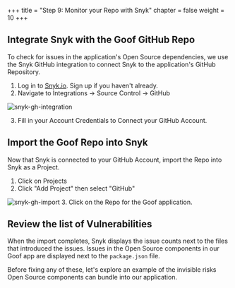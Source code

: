 +++
title = "Step 9: Monitor your Repo with Snyk"
chapter = false
weight = 10
+++

## Integrate Snyk with the Goof GitHub Repo

To check for issues in the application's Open Source dependencies, we use the Snyk GitHub integration to connect Snyk to the application's GitHub Repository.

1. Log in to [Snyk.io](snyk.io). Sign up if you haven't already.
2. Navigate to Integrations -> Source Control -> GitHub

![snyk-gh-integration](/images/snyk-gh-integration.png)

3. Fill in your Account Credentials to Connect your GitHub Account.

## Import the Goof Repo into Snyk

Now that Snyk is connected to your GitHub Account, import the Repo into Snyk as a Project.

1. Click on Projects
2. Click "Add Project" then select "GitHub"

![snyk-gh-import](/images/snyk-gh-import.png)
3. Click on the Repo for the Goof application.

## Review the list of Vulnerabilities

When the import completes, Snyk displays the issue counts next to the files that introduced the issues. Issues in the Open Source components in our Goof app are displayed next to the `package.json` file.



Before fixing any of these, let's explore an example of the invisible risks Open Source components can bundle into our application.
